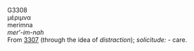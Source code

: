 G3308  
μέριμνα  
merimna  
*mer‘-im-nah*  
From [3307](g3307) (through the idea of *distraction*); *solicitude:* -
care.  
